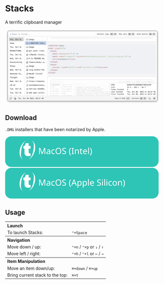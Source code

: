# Stacks

A terrific clipboard manager

![screenshot](./docs/screenshots/screenshot.png)

## Download

`.DMG` installers that have been notarized by Apple.

[![MacOS (Intel)](docs/assets/MacOS-Intel.svg)](https://github.com/cablehead/stacks/releases/download/v0.13.1/Stacks_0.13.1_x86_64.dmg)
[![MacOS (Apple Silicon)](docs/assets/MacOS-Apple.Silicon.svg)](https://github.com/cablehead/stacks/releases/download/v0.13.1/Stacks_0.13.1_aarch64.dmg)

## Usage

<table>
  <tr>
    <th colspan="2" align="left">Launch</th>
  </tr>
  <tr>
    <td>To launch Stacks:</td>
    <td><code>&#8963;+Space</code></td>
  </tr>
  <tr>
    <th colspan="2" align="left">Navigation</th>
  </tr>
  <tr>
    <td>Move down / up:</td>
    <td><code>&#8963;+n</code> / <code>&#8963;+p</code> or <code>&#8595;</code> / <code>&#8593;</code></td>
  </tr>
  <tr>
    <td>Move left / right:</td>
    <td><code>&#8963;+h</code> / <code>&#8963;+l</code> or <code>&#8592;</code> / <code>&#8594;</code></td>
  </tr>
  <tr>
    <th colspan="2" align="left">Item Manipulation</th>
  </tr>
  <tr>
    <td>Move an item down/up:</td>
    <td><code>&#8984;+down</code> / <code>&#8984;+up</code></td>
  </tr>
  <tr>
    <td>Bring current stack to the top:</td>
    <td><code>&#8984;+t</code></td>
  </tr>
</table>
